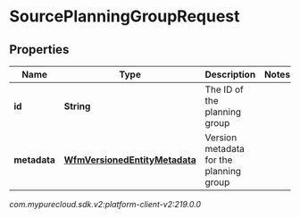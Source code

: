 # SourcePlanningGroupRequest


## Properties

| Name | Type | Description | Notes |
| ------------ | ------------- | ------------- | ------------- |
| **id** | **String** | The ID of the planning group |  |
| **metadata** | [**WfmVersionedEntityMetadata**](WfmVersionedEntityMetadata) | Version metadata for the planning group |  |




_com.mypurecloud.sdk.v2:platform-client-v2:219.0.0_
